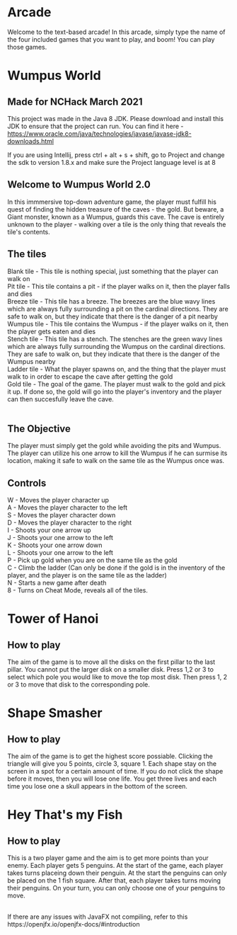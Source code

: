 # Arcade
Welcome to the text-based arcade! In this arcade, simply type the name of the four included games that you want to play, and boom! You can play those games.







# Wumpus World
## Made for NCHack March 2021

This project was made in the Java 8 JDK. Please download and install this JDK to ensure that the project can run. You can find it here - https://www.oracle.com/java/technologies/javase/javase-jdk8-downloads.html

If you are using Intellij, press ctrl + alt + s + shift, go to Project and change the sdk to version 1.8.x and make sure the Project language level is at 8
<br/>

## Welcome to Wumpus World 2.0
In this immmersive top-down adventure game, the player must fulfill his quest of finding the hidden treasure of the caves - the gold. But beware, a Giant monster, known as a Wumpus, guards this cave. The cave is entirely unknown to the player - walking over a tile is the only thing that reveals the tile's contents.

## The tiles
Blank tile - This tile is nothing special, just something that the player can walk on<br/>
Pit tile - This tile contains a pit - if the player walks on it, then the player falls and dies<br/>
Breeze tile - This tile has a breeze. The breezes are the blue wavy lines which are always fully surrounding a pit on the cardinal directions. They are safe to walk on, but they indicate that there is the danger of a pit nearby<br/>
Wumpus tile - This tile contains the Wumpus - if the player walks on it, then the player gets eaten and dies<br/>
Stench tile - This tile has a stench. The stenches are the green wavy lines which are always fully surrounding the Wumpus on the cardinal directions. They are safe to walk on, but they indicate that there is the danger of the Wumpus nearby <br/>
Ladder tile - What the player spawns on, and the thing that the player must walk to in order to escape the cave after getting the gold<br/>
Gold tile - The goal of the game. The player must walk to the gold and pick it up. If done so, the gold will go into the player's inventory and the player can then succesfully leave the cave.<br/>
<br/>

## The Objective
The player must simply get the gold while avoiding the pits and Wumpus. The player can utilize his one arrow to kill the Wumpus if he can surmise its location, making it safe to walk on the same tile as the Wumpus once was.


## Controls
W - Moves the player character up<br/>
A - Moves the player character to the left<br/>
S - Moves the player character down<br/>
D - Moves the player character to the right<br/>
I - Shoots your one arrow up<br/>
J - Shoots your one arrow to the left<br/>
K - Shoots your one arrow down<br/>
L - Shoots your one arrow to the left<br/>
P - Pick up gold when you are on the same tile as the gold<br/>
C - Climb the ladder (Can only be done if the gold is in the inventory of the player, and the player is on the same tile as the ladder)<br/>
N - Starts a new game after death<br/>
8 - Turns on Cheat Mode, reveals all of the tiles.<br/>

# Tower of Hanoi
## How to play
The aim of the game is to move all the disks on the first pillar to the last pillar. You cannot put the larger disk on a smaller disk. Press 1,2 or 3 to select which pole you would like to move the top most disk. Then press 1, 2 or 3 to move that disk to the corresponding pole.
# Shape Smasher
## How to play
The aim of the game is to get the highest score possiable. Clicking the triangle will give you 5 points, circle 3, square 1. Each shape stay on the screen in a spot for a certain amount of time. If you do not click the shape before it moves, then you will lose one life. You get three lives and each time you lose one a skull appears in the bottom of the screen.
# Hey That's my Fish
## How to play
This is a two player game and the aim is to get more points than your enemy. Each player gets 5 penguins. At the start of the game, each player takes turns placeing down their penguin. At the start the penguins can only be placed on the 1 fish square. After that, each player takes turns moving their penguins. On your turn, you can only choose one of your penguins to move.

<br/>
If there are any issues with JavaFX not compiling, refer to this https://openjfx.io/openjfx-docs/#introduction

